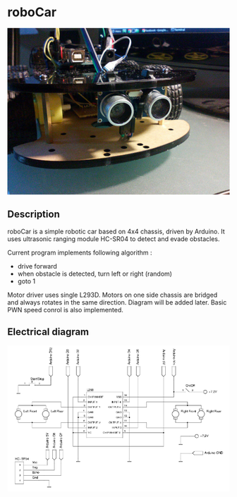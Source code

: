 # roboCar

![roboCar](assets/img/1.jpg)

## Description
roboCar is a simple robotic car based on 4x4 chassis, driven by Arduino. It uses ultrasonic ranging module HC-SR04 to detect and evade obstacles. 

Current program implements following algorithm :
* drive forward
* when obstacle is detected, turn left or right (random)
* goto 1

Motor driver uses single L293D. Motors on one side chassis are bridged and always rotates in the same direction. Diagram will be added later.
Basic PWN speed conrol is also implemented.

## Electrical diagram

![roboCar electrical diagram](diagram.png)